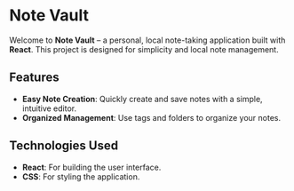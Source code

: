 
# Note Vault

Welcome to **Note Vault** – a personal, local note-taking application built with **React**. This project is designed for simplicity and local note management.

## Features

- **Easy Note Creation**: Quickly create and save notes with a simple, intuitive editor.
- **Organized Management**: Use tags and folders to organize your notes.


## Technologies Used

- **React**: For building the user interface.
- **CSS**: For styling the application.


